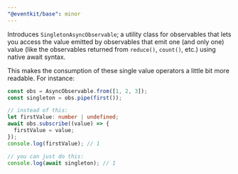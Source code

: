 ```yaml
---
"@eventkit/base": minor
---
```


Introduces `SingletonAsyncObservable`; a utility class for observables that lets you access the value emitted by observables that emit one (and only one) value (like the observables returned from `reduce()`, `count()`, etc.) using native await syntax.

This makes the consumption of these single value operators a little bit more readable. For instance:

```ts
const obs = AsyncObservable.from([1, 2, 3]);
const singleton = obs.pipe(first());

// instead of this:
let firstValue: number | undefined;
await obs.subscribe((value) => {
  firstValue = value;
});
console.log(firstValue); // 1

// you can just do this:
console.log(await singleton); // 1
```
